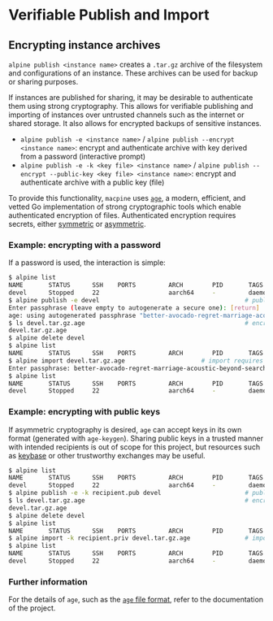 # Verifiable Publish and Import

## Encrypting instance archives

`alpine publish <instance name>` creates a `.tar.gz` archive of the filesystem and configurations of an instance. These archives can be used for backup or sharing
purposes.

If instances are published for sharing, it may be desirable to authenticate them using strong cryptography. This allows for verifiable publishing and importing of
instances over untrusted channels such as the internet or shared storage. It also allows for encrypted backups of sensitive instances.

* `alpine publish -e <instance name>` / `alpine publish --encrypt <instance name>`: encrypt and authenticate archive with key derived from a password (interactive prompt)
* `alpine publish -e -k <key file> <instance name>` / `alpine publish --encrypt --public-key <key file> <instance name>`: encrypt and authenticate archive with a public key (file)

To provide this functionality, `macpine` uses [`age`](https://github.com/FiloSottile/age), a modern, efficient, and vetted Go implementation of strong cryptographic
tools which enable authenticated encryption of files. Authenticated encryption requires secrets, either [symmetric](https://en.wikipedia.org/wiki/Symmetric-key_algorithm)
or [asymmetric](https://en.wikipedia.org/wiki/Public-key_cryptography).

### Example: encrypting with a password

If a password is used, the interaction is simple:

```bash
$ alpine list
NAME       STATUS      SSH    PORTS         ARCH        PID       TAGS
devel      Stopped     22                   aarch64     -         daemon,dev
$ alpine publish -e devel                                        # publish instance `devel` with password
Enter passphrase (leave empty to autogenerate a secure one): [return]
age: using autogenerated passphrase "better-avocado-regret-marriage-acoustic-beyond-search-record-drum-shadow"
$ ls devel.tar.gz.age                                            # encrypted archive is created
devel.tar.gz.age
$ alpine delete devel
$ alpine list
NAME       STATUS      SSH    PORTS         ARCH        PID       TAGS
$ alpine import devel.tar.gz.age                     # import requires the corresponding private key
Enter passphrase: better-avocado-regret-marriage-acoustic-beyond-search-record-drum-shadow
$ alpine list
NAME       STATUS      SSH    PORTS         ARCH        PID       TAGS
devel      Stopped     22                   aarch64     -         daemon,dev
```

### Example: encrypting with public keys

If asymmetric cryptography is desired, `age` can accept keys in its own format (generated with `age-keygen`). Sharing public keys in a trusted manner with intended recipients
is out of scope for this project, but resources such as [keybase](https://keybase.io) or other trustworthy exchanges may be useful.

```bash
$ alpine list
NAME       STATUS      SSH    PORTS         ARCH        PID       TAGS
devel      Stopped     22                   aarch64     -         daemon,dev
$ alpine publish -e -k recipient.pub devel                       # publish instance `devel` and encrypt using public key
$ ls devel.tar.gz.age                                            # encrypted archive is created
devel.tar.gz.age
$ alpine delete devel
$ alpine list
NAME       STATUS      SSH    PORTS         ARCH        PID       TAGS
$ alpine import -k recipient.priv devel.tar.gz.age               # import requires the corresponding private key
$ alpine list
NAME       STATUS      SSH    PORTS         ARCH        PID       TAGS
devel      Stopped     22                   aarch64     -         daemon,dev
```

### Further information

For the details of `age`, such as the [`age` file format](https://github.com/C2SP/C2SP/blob/main/age.md), refer to the documentation of the project.

